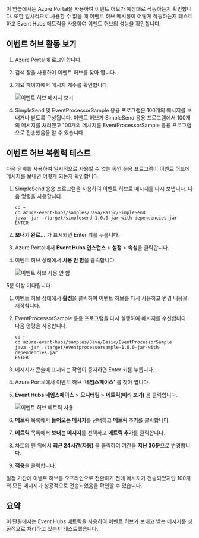 이 연습에서는 Azure Portal을 사용하여 이벤트 허브가 예상대로 작동하는지 확인합니다. 또한 일시적으로 사용할 수 없을 때 이벤트 허브 메시징이 어떻게 작동하는지 테스트하고 Event Hubs 메트릭을 사용하여 이벤트 허브의 성능을 확인합니다.

## <a name="view-event-hub-activity"></a>이벤트 허브 활동 보기

1. [Azure Portal](https://portal.azure.com?azure-portal=true)에 로그인합니다.

1. 검색 창을 사용하여 이벤트 허브를 찾아 엽니다.

1. 개요 페이지에서 메시지 개수를 확인합니다.

    ![이벤트 허브 메시지 보기](../media-draft/6-view-messages.png)

1. SimpleSend 및 EventProcessorSample 응용 프로그램은 100개의 메시지를 보내거나 받도록 구성됩니다. 이벤트 허브가 SimpleSend 응용 프로그램에서 100개의 메시지를 처리했고 100개의 메시지를 EventProcessorSample 응용 프로그램으로 전송했음을 알 수 있습니다.

## <a name="test-event-hub-resilience"></a>이벤트 허브 복원력 테스트

다음 단계를 사용하여 일시적으로 사용할 수 없는 동안 응용 프로그램이 이벤트 허브에 메시지를 보내면 어떻게 되는지 확인합니다.

1. SimpleSend 응용 프로그램을 사용하여 이벤트 허브로 메시지를 다시 보냅니다. 다음 명령을 사용합니다.

    ```azurecli
    cd ~
    cd azure-event-hubs/samples/Java/Basic/SimpleSend
    java -jar ./target/simplesend-1.0.0-jar-with-dependencies.jar
    ENTER
    ```

1. **보내기 완료...** 가 표시되면 Enter 키를 누릅니다.

1. Azure Portal에서 **Event Hubs 인스턴스** > **설정** > **속성**을 클릭합니다.

1. 이벤트 허브 상태에서 **사용 안 함**을 클릭합니다.

    ![이벤트 허브 사용 안 함](../media-draft/7-disable-event-hub.png)

5분 이상 기다립니다.

1. 이벤트 허브 상태에서 **활성**을 클릭하여 이벤트 허브를 다시 사용하고 변경 내용을 저장합니다.

1. EventProcessorSample 응용 프로그램을 다시 실행하여 메시지를 수신합니다. 다음 명령을 사용합니다.

    ```azurecli
    cd ~
    cd azure-event-hubs/samples/Java/Basic/EventProcessorSample
    java -jar ./target/eventprocessorsample-1.0.0-jar-with-dependencies.jar
    ENTER
    ```

1. 메시지가 콘솔에 표시되는 작업이 중지하면 Enter 키를 누릅니다.

1. Azure Portal에서 이벤트 허브 **‘네임스페이스’** 를 찾아 엽니다. 

1. **Event Hubs 네임스페이스** > **모니터링** > **메트릭(미리 보기)** 을 클릭합니다.

    ![이벤트 허브 메트릭 사용](../media-draft/7-event-hub-metrics.png)

1. **메트릭** 목록에서 **들어오는 메시지**를 선택하고 **메트릭 추가**를 클릭합니다.

1. **메트릭** 목록에서 **보내는 메시지**를 선택하고 **메트릭 추가**를 클릭합니다.

1. 차트의 맨 위에서 **최근 24시간(자동)** 을 클릭하여 기간을 **지난 30분**으로 변경합니다.

1. **적용**을 클릭합니다.

일정 기간에 이벤트 허브를 오프라인으로 전환하기 전에 메시지가 전송되었지만 100개의 모든 메시지가 성공적으로 전송되었음을 확인할 수 있습니다.

## <a name="summary"></a>요약

이 단원에서는 Event Hubs 메트릭을 사용하여 이벤트 허브가 보내고 받는 메시지를 성공적으로 처리하고 있는지 테스트했습니다.
